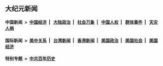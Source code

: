 ## 大纪元新闻

#### 中国新闻 &nbsp;>&nbsp; [中国经济](indexes/ncid283/README.md?07240045) &nbsp;| &nbsp; [大陆政治](indexes/ncid277/README.md?07240045) &nbsp;| &nbsp; [社会万象](indexes/ncid282/README.md?07240045) &nbsp;| &nbsp; [中国人权](indexes/ncid278/README.md?07240045) &nbsp;| &nbsp; [群体事件](indexes/ncid279/README.md?07240045) &nbsp;| &nbsp; [天灾人祸](indexes/ncid280/README.md?07240045)

#### 国际新闻 &nbsp;>&nbsp; [美中关系](indexes/nf1412576/README.md?07240045) &nbsp;| &nbsp; [台湾新闻](indexes/ncid1349361/README.md?07240045) &nbsp;| &nbsp; [香港新闻](indexes/ncid1349362/README.md?07240045) &nbsp;| &nbsp; [美国政治](indexes/ncid1078159/README.md?07240045) &nbsp;| &nbsp; [美国社会](indexes/ncid1078160/README.md?07240045) &nbsp;| &nbsp; [美国经济](indexes/ncid1078158/README.md?07240045)

#### 特别专题 &nbsp;>&nbsp; [中共百年历史](https://github.com/easy2view/epoch-special/blob/master/README.md?07240045)  
